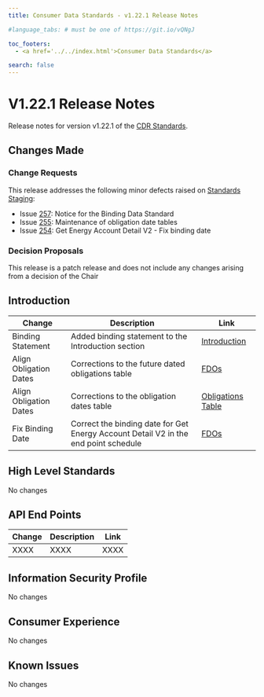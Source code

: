 ```yaml
---
title: Consumer Data Standards - v1.22.1 Release Notes

#language_tabs: # must be one of https://git.io/vQNgJ

toc_footers:
  - <a href='../../index.html'>Consumer Data Standards</a>

search: false
---
```


# V1.22.1 Release Notes
Release notes for version v1.22.1 of the [CDR Standards](../../index.html).

## Changes Made
### Change Requests

This release addresses the following minor defects raised on [Standards Staging](https://github.com/ConsumerDataStandardsAustralia/standards-staging/issues):

- Issue [257](https://github.com/ConsumerDataStandardsAustralia/standards-staging/issues/257): Notice for the Binding Data Standard
- Issue [255](https://github.com/ConsumerDataStandardsAustralia/standards-staging/issues/255): Maintenance of obligation date tables
- Issue [254](https://github.com/ConsumerDataStandardsAustralia/standards-staging/issues/254): Get Energy Account Detail V2 - Fix binding date


### Decision Proposals

This release is a patch release and does not include any changes arising from a decision of the Chair

## Introduction

|Change|Description|Link|
|------|-----------|----|
| Binding Statement | Added binding statement to the Introduction section | [Introduction](../../#introduction) |
| Align Obligation Dates | Corrections to the future dated obligations table | [FDOs](../../#future-dated-obligations) |
| Align Obligation Dates | Corrections to the obligation dates table | [Obligations Table](../endpoint-version-schedule/#obligation-dates-schedule) |
| Fix Binding Date | Correct the binding date for Get Energy Account Detail V2 in the end point schedule | [FDOs](../endpoint-version-schedule/#endpoint-version-schedule) |

## High Level Standards

No changes


## API End Points

|Change|Description|Link|
|------|-----------|----|
| XXXX | XXXX | XXXX |


## Information Security Profile

No changes

## Consumer Experience

No changes

## Known Issues

No changes
